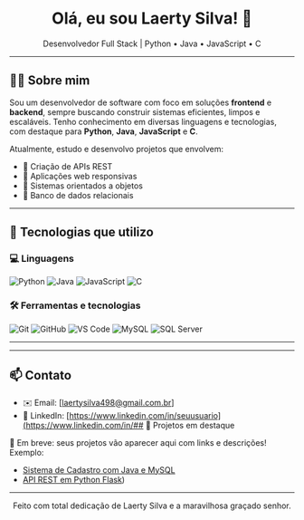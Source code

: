 <h1 align="center">Olá, eu sou Laerty Silva! 👋</h1>

<p align="center">
Desenvolvedor Full Stack | Python • Java • JavaScript • C
</p>

---

## 👨‍💻 Sobre mim

Sou um desenvolvedor de software com foco em soluções **frontend** e **backend**, sempre buscando construir sistemas eficientes, limpos e escaláveis. Tenho conhecimento em diversas linguagens e tecnologias, com destaque para **Python**, **Java**, **JavaScript** e **C**.

Atualmente, estudo e desenvolvo projetos que envolvem:

- 📌 Criação de APIs REST
- 📌 Aplicações web responsivas
- 📌 Sistemas orientados a objetos
- 📌 Banco de dados relacionais

---

## 🧠 Tecnologias que utilizo

### 💻 Linguagens
![Python](https://img.shields.io/badge/Python-3670A0?style=for-the-badge&logo=python&logoColor=white)
![Java](https://img.shields.io/badge/Java-ED8B00?style=for-the-badge&logo=java&logoColor=white)
![JavaScript](https://img.shields.io/badge/JavaScript-F7DF1E?style=for-the-badge&logo=javascript&logoColor=black)
![C](https://img.shields.io/badge/C-00599C?style=for-the-badge&logo=c&logoColor=white)

### 🛠️ Ferramentas e tecnologias
![Git](https://img.shields.io/badge/Git-F05032?style=for-the-badge&logo=git&logoColor=white)
![GitHub](https://img.shields.io/badge/GitHub-000?style=for-the-badge&logo=github&logoColor=white)
![VS Code](https://img.shields.io/badge/VS%20Code-007ACC?style=for-the-badge&logo=visual-studio-code&logoColor=white)
![MySQL](https://img.shields.io/badge/MySQL-00758F?style=for-the-badge&logo=mysql&logoColor=white)
![SQL Server](https://img.shields.io/badge/SQL%20Server-CC2927?style=for-the-badge&logo=microsoft-sql-server&logoColor=white)

---



---

## 📫 Contato

- ✉️ Email: [laertysilva498@gmail.com.br]
- 🔗 LinkedIn: [https://www.linkedin.com/in/seuusuario](https://www.linkedin.com/in/## 🚀 Projetos em destaque

📌 Em breve: seus projetos vão aparecer aqui com links e descrições!  
Exemplo:

- [Sistema de Cadastro com Java e MySQL](https://github.com/seuusuario/sistema-cadastro-java)
- [API REST em Python Flask](https://github.com/seuusuario/api-flask-clientes))

---

<p align="center">
Feito com total dedicação de Laerty Silva e a maravilhosa graçado senhor.
</p>
